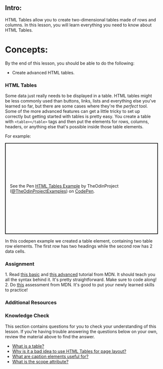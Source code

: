 ## Intro:


HTML Tables allow you to create two-dimensional tables made of rows and columns. In this lesson, you will learn everything you need to know about HTML Tables.

# Concepts:

By the end of this lesson, you should be able to do the following:

- Create advanced HTML tables.

### HTML Tables

Some data just really needs to be displayed in a table. HTML tables might be less commonly used than buttons, links, lists and everything else you've learned so far, but there are some cases where they're the _perfect_ tool. Some of the more advanced features can get a little tricky to set up correctly but getting started with tables is pretty easy. You create a table with `<table></table>` tags and then put the elements for rows, columns, headers, or anything else that's possible inside those table elements.

For example: 

<p class="codepen" data-height="300" data-theme-id="dark" data-default-tab="css,result" data-slug-hash="JjrYEqX" data-editable="true" data-user="TheOdinProjectExamples" style="height: 300px; box-sizing: border-box; display: flex; align-items: center; justify-content: center; border: 2px solid; margin: 1em 0; padding: 1em;">
  <span>See the Pen <a href="https://codepen.io/TheOdinProjectExamples/pen/JjrYEqX">
  HTML Tables Example</a> by TheOdinProject (<a href="https://codepen.io/TheOdinProjectExamples">@TheOdinProjectExamples</a>)
  on <a href="https://codepen.io">CodePen</a>.</span>

</p>

<script async src="https://cpwebassets.codepen.io/assets/embed/ei.js"></script>

In this codepen example we created a table element, containing two table row elements. The first row has two headings while the second row has 2 data cells.

### Assignment 
<div class="lesson-content__panel" markdown="1">
1. Read <a href="https://developer.mozilla.org/en-US/docs/Learn/HTML/Tables/Basics">this basic</a> and <a href="https://developer.mozilla.org/en-US/docs/Learn/HTML/Tables/Advanced">this advanced</a> tutorial from MDN. It should teach you all the syntax behind it. It's pretty straightforward. Make sure to code along!
2. Do <a href="https://developer.mozilla.org/en-US/docs/Learn/HTML/Tables/Structuring_planet_data">this</a> assessment from MDN. It's good to put your newly learned skills to practice!
</div>

### Additional Resources

### Knowledge Check

This section contains questions for you to check your understanding of this lesson. If you’re having trouble answering the questions below on your own, review the material above to find the answer.

- <a class="knowledge-check-link" href="https://developer.mozilla.org/en-US/docs/Learn/HTML/Tables/Basics#what_is_a_table_">What is a table?</a>
- <a class="knowledge-check-link" href="https://developer.mozilla.org/en-US/docs/Learn/HTML/Tables/Basics#when_should_you_not_use_html_tables">Why is it a bad idea to use HTML Tables for page layout?</a>
- <a class="knowledge-check-link" href="https://developer.mozilla.org/en-US/docs/Learn/HTML/Tables/Advanced#adding_a_caption_to_your_table_with_caption">What are caption elements useful for?</a>
- <a class="knowledge-check-link" href="https://developer.mozilla.org/en-US/docs/Learn/HTML/Tables/Advanced#the_scope_attribute">What is the scope attribute?</a>
